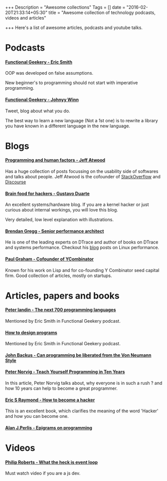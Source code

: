 +++
Description = "Awesome collections"
Tags = []
date = "2016-02-20T21:33:14+05:30"
title = "Awesome collection of technology podcasts, videos and articles"

+++
Here's a list of awesome articles, podcasts and youtube talks. 
<!--more-->

# Podcasts

#### [Functional Geekery - Eric Smith](https://www.functionalgeekery.com/episode-37-eric-smith/)

OOP was developed on false assumptions.

New beginner's to programming should not start with imperative programming.

#### [Functional Geekery - Johnyy Winn](https://www.functionalgeekery.com/episode-34-johnny-winn/)

Tweet, blog about what you do.

The best way to learn a new language (Not a 1st one) is to rewrite a library you have known in a different language in
the new language.

# Blogs

#### [Programming and human factors - Jeff Atwood](blog.codinghorror.com)

Has a huge collection of posts focussing on the usability side of softwares and talks about people.
Jeff Atwood is the cofounder of [StackOverflow](http://stackoverflow.com/) and [Discourse](http://discourse.org/)

#### [Brain food for hackers - Gustavo Duarte](http://duartes.org/gustavo/blog/)

An excellent systems/hardware blog. If you are a kernel hacker or just curious about internal workings, you
will love this blog. 

Very detailed, low level explanation with illustrations.

#### [Brendan Gregg - Senior performance architect](http://www.brendangregg.com/)

He is one of the leading experts on DTrace and author of books on DTrace and systems performance.
Checkout his [blog](http://www.brendangregg.com/blog/index.html) posts on Linux performance.

#### [Paul Graham - Cofounder of YCombinator](http://www.paulgraham.com/articles.html)

Known for his work on Lisp and for co-founding Y Combinator seed capital firm.
Good collection of articles, mostly on startups.

# Articles, papers and books

#### [Peter landin - The next 700 programming languages](http://www.cs.cmu.edu/~crary/819-f09/Landin66.pdf)

Mentioned by Eric Smith in Functional Geekery podcast.

#### [How to design programs](http://www.htdp.org/)

Mentioned by Eric Smith in Functional Geekery podcast.

#### [John Backus - Can programming be liberated from the Von Neumann Style](http://worrydream.com/refs/Backus-CanProgrammingBeLiberated.pdf)

#### [Peter Norvig - Teach Yourself Programming in Ten Years](http://norvig.com/21-days.html)

In this article, Peter Norvig talks about, why everyone is in such a rush ? and how 10 years can help to become a great programmer.

#### [Eric S Raymond - How to become a hacker](http://www.catb.org/esr/faqs/hacker-howto.html)

This is an excellent book, which clarifies the meaning of the word 'Hacker' and how you can become one.

#### [Alan J.Perlis - Epigrams on programming](http://pu.inf.uni-tuebingen.de/users/klaeren/epigrams.html)

# Videos

#### [Philip Roberts - What the heck is event loop](https://www.youtube.com/watch?v=8aGhZQkoFbQ)

Must watch video if you are a js dev.